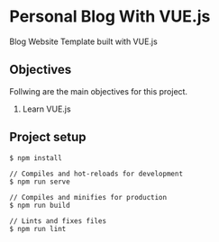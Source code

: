 # Personal Blog With VUE.js

Blog Website Template built with VUE.js

## Objectives

Follwing are the main objectives for this project.

1. Learn VUE.js

## Project setup

```
$ npm install

// Compiles and hot-reloads for development
$ npm run serve

// Compiles and minifies for production
$ npm run build

// Lints and fixes files
$ npm run lint

```
